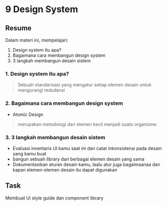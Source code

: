# 9 Design System

## Resume
Dalam materi ini, mempelajari:
1. Design system itu apa?
2. Bagaimana cara membangun design system
3. 3 langkah membangun desain sistem

### 1. Design system itu apa?
> Sebuah standarisasi yang mengatur setiap elemen desain untuk mengurangi redudansi

### 2. Bagaimana cara membangun design system
- Atomic Design
> merupakan metodologi dari elemen kecil menjadi suatu organisme.
 
### 3. 3 langkah membangun desain sistem
- Evaluasi inventaris UI kamu saat ini dan catat inkonsistensi pada desain yang kamu buat
- bangun sebuah library dari berbagai elemen desain yang sama
- Dokumentasikan aturan desain kamu, laalu atur juga bagaimaanaa dan kapan elemen-elemen desain itu dapat digunakan

## Task
Membuat Ui style guide dan component library
